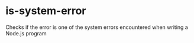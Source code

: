 # is-system-error
Checks if the error is one of the system errors encountered when writing a Node.js program
